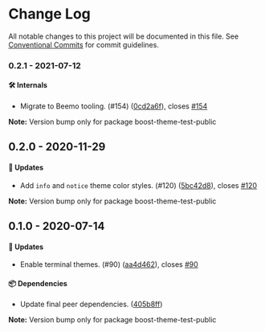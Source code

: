 # Change Log

All notable changes to this project will be documented in this file.
See [Conventional Commits](https://conventionalcommits.org) for commit guidelines.

### 0.2.1 - 2021-07-12

#### 🛠 Internals

- Migrate to Beemo tooling. (#154) ([0cd2a6f](https://github.com/milesj/boost/commit/0cd2a6f)), closes [#154](https://github.com/milesj/boost/issues/154)

**Note:** Version bump only for package boost-theme-test-public





## 0.2.0 - 2020-11-29

#### 🚀 Updates

- Add `info` and `notice` theme color styles. (#120) ([5bc42d8](https://github.com/milesj/boost/commit/5bc42d8)), closes [#120](https://github.com/milesj/boost/issues/120)

**Note:** Version bump only for package boost-theme-test-public





## 0.1.0 - 2020-07-14

#### 🚀 Updates

- Enable terminal themes. (#90) ([aa4d462](https://github.com/milesj/boost/commit/aa4d462)), closes [#90](https://github.com/milesj/boost/issues/90)

#### 📦 Dependencies

- Update final peer dependencies. ([405b8ff](https://github.com/milesj/boost/commit/405b8ff))

**Note:** Version bump only for package boost-theme-test-public

